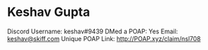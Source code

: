 # Keshav Gupta

Discord Username: keshav#9439
DMed a POAP: Yes
Email: keshav@skiff.com
Unique POAP Link: http://POAP.xyz/claim/nsl708